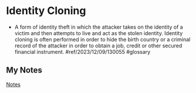 # Identity Cloning
- A form of identity theft in which the attacker takes on the identity of a victim and then attempts to live and act as the stolen identity. Identity cloning is often performed in order to hide the birth country or a criminal record of the attacker in order to obtain a job, credit or other secured financial instrument. #ref/2023/12/09/130055 #glossary
## My Notes
[Notes](mynotes/identity-cloning-notes.md)
